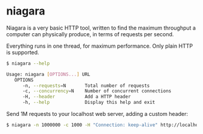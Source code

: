 niagara
=======

Niagara is a very basic HTTP tool, written to find the maximum throughput a computer can physically produce, in terms of requests per second.

Everything runs in one thread, for maximum performance. Only plain HTTP is supported.

````bash
$ niagara --help 

Usage: niagara [OPTIONS...] URL
   OPTIONS
      -n, --requests=N       Total number of requests
      -c, --concurrency=N    Number of concurrent connections
      -H, --header           Add a HTTP header
      -h, --help             Display this help and exit
````

Send 1M requests to your localhost web server, adding a custom header:

````bash
$ niagara -n 1000000 -c 1000 -H "Connection: keep-alive" http://localhost/path
````